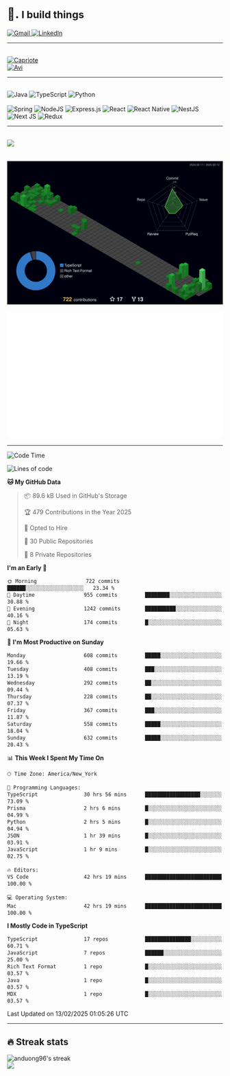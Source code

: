 <div align="left">
  <h1>👋. <small>I build things</small></h1>

  <a href="mailto:an@capriote.com">
    <img alt="Gmail" src="https://img.shields.io/badge/Gmail-D14836?style=for-the-badge&logo=gmail&logoColor=white" />
  </a>
  <a href="https://www.linkedin.com/in/ahdng">
    <img alt="LinkedIn" src="https://img.shields.io/badge/linkedin-%230077B5.svg?style=for-the-badge&logo=linkedin&logoColor=white"/>
  </a>


  <br/>
  <hr />
  <br/>
  <a href="https://www.capriote.com">
      <img alt="Capriote" src="https://avatars.githubusercontent.com/u/153028651?s=200&v=4"/>
  </a>
  <br />
  <a href="https://www.flywithavi.com">
      <img alt="Avi" src="https://avatars.githubusercontent.com/u/121987349?s=200&v=4"/>
  </a>

  <br/>
  <hr />
  <br/>

  <img alt="Java" src="https://img.shields.io/badge/java-%23ED8B00.svg?style=for-the-badge&logo=java&logoColor=white"/>
  <img alt="TypeScript" src="https://img.shields.io/badge/typescript-%23007ACC.svg?style=for-the-badge&logo=typescript&logoColor=white"/>
  <img alt="Python" src="https://img.shields.io/badge/python-%2314354C.svg?style=for-the-badge&logo=python&logoColor=white"/>

  <br />
  <br />
  <img alt="Spring" src="https://img.shields.io/badge/spring-%236DB33F.svg?style=for-the-badge&logo=spring&logoColor=white"/>
  <img alt="NodeJS" src="https://img.shields.io/badge/node.js-%2343853D.svg?style=for-the-badge&logo=node-dot-js&logoColor=white"/>
  <img alt="Express.js" src="https://img.shields.io/badge/express.js-%23404d59.svg?style=for-the-badge&logo=express&logoColor=%2361DAFB"/>
  <img alt="React" src="https://img.shields.io/badge/react-%2320232a.svg?style=for-the-badge&logo=react&logoColor=%2361DAFB"/>
  <img alt="React Native" src="https://img.shields.io/badge/react_native-%2320232a.svg?style=for-the-badge&logo=react&logoColor=%2361DAFB"/>
  <img alt="NestJS" src="https://img.shields.io/badge/nestjs-%23E0234E.svg?style=for-the-badge&logo=nestjs&logoColor=white" />
  <img alt="Next JS" src="https://img.shields.io/badge/nextjs-%23000000.svg?style=for-the-badge&logo=next.js&logoColor=white"/>
  <img alt="Redux" src="https://img.shields.io/badge/redux-%23593d88.svg?style=for-the-badge&logo=redux&logoColor=white"/>

  <br/>
  <hr />
  <br/>
  <img src="https://github-profile-trophy.vercel.app/?username=anduong96&theme=onedark" />
  <br/>
  <br/>

  ![Stats 3D](https://github.com/anduong96/anduong96/blob/main/profile-3d-contrib/profile-night-green.svg)

  ![Stats Overview](https://raw.githubusercontent.com/anduong96/github-stats-transparent/output/generated/overview.svg)

  <hr />
  
  <!--START_SECTION:waka-->
![Code Time](http://img.shields.io/badge/Code%20Time-6%2C206%20hrs%2013%20mins-blue)

![Lines of code](https://img.shields.io/badge/From%20Hello%20World%20I%27ve%20Written-1.1%20million%20lines%20of%20code-blue)

**🐱 My GitHub Data** 

> 📦 89.6 kB Used in GitHub's Storage 
 > 
> 🏆 479 Contributions in the Year 2025
 > 
> 💼 Opted to Hire
 > 
> 📜 30 Public Repositories 
 > 
> 🔑 8 Private Repositories 
 > 
**I'm an Early 🐤** 

```text
🌞 Morning                722 commits         ██████░░░░░░░░░░░░░░░░░░░   23.34 % 
🌆 Daytime                955 commits         ████████░░░░░░░░░░░░░░░░░   30.88 % 
🌃 Evening                1242 commits        ██████████░░░░░░░░░░░░░░░   40.16 % 
🌙 Night                  174 commits         █░░░░░░░░░░░░░░░░░░░░░░░░   05.63 % 
```
📅 **I'm Most Productive on Sunday** 

```text
Monday                   608 commits         █████░░░░░░░░░░░░░░░░░░░░   19.66 % 
Tuesday                  408 commits         ███░░░░░░░░░░░░░░░░░░░░░░   13.19 % 
Wednesday                292 commits         ██░░░░░░░░░░░░░░░░░░░░░░░   09.44 % 
Thursday                 228 commits         ██░░░░░░░░░░░░░░░░░░░░░░░   07.37 % 
Friday                   367 commits         ███░░░░░░░░░░░░░░░░░░░░░░   11.87 % 
Saturday                 558 commits         █████░░░░░░░░░░░░░░░░░░░░   18.04 % 
Sunday                   632 commits         █████░░░░░░░░░░░░░░░░░░░░   20.43 % 
```


📊 **This Week I Spent My Time On** 

```text
🕑︎ Time Zone: America/New_York

💬 Programming Languages: 
TypeScript               30 hrs 56 mins      ██████████████████░░░░░░░   73.09 % 
Prisma                   2 hrs 6 mins        █░░░░░░░░░░░░░░░░░░░░░░░░   04.99 % 
Python                   2 hrs 5 mins        █░░░░░░░░░░░░░░░░░░░░░░░░   04.94 % 
JSON                     1 hr 39 mins        █░░░░░░░░░░░░░░░░░░░░░░░░   03.91 % 
JavaScript               1 hr 9 mins         █░░░░░░░░░░░░░░░░░░░░░░░░   02.75 % 

🔥 Editors: 
VS Code                  42 hrs 19 mins      █████████████████████████   100.00 % 

💻 Operating System: 
Mac                      42 hrs 19 mins      █████████████████████████   100.00 % 
```

**I Mostly Code in TypeScript** 

```text
TypeScript               17 repos            ███████████████░░░░░░░░░░   60.71 % 
JavaScript               7 repos             ██████░░░░░░░░░░░░░░░░░░░   25.00 % 
Rich Text Format         1 repo              █░░░░░░░░░░░░░░░░░░░░░░░░   03.57 % 
Java                     1 repo              █░░░░░░░░░░░░░░░░░░░░░░░░   03.57 % 
MDX                      1 repo              █░░░░░░░░░░░░░░░░░░░░░░░░   03.57 % 
```




 Last Updated on 13/02/2025 01:05:26 UTC
<!--END_SECTION:waka-->
  
  <hr />

  <h2>🔥 Streak stats</h2>
  <img alt="anduong96's streak" src="https://github-readme-streak-stats.herokuapp.com/?user=anduong96&theme=monokai-metallian&hide_border=true"/>
</div>
<img src="https://komarev.com/ghpvc/?username=anduong96" />
<br/>
<br/>

